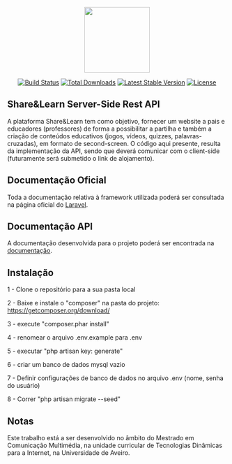 <p align="center"><a href="https://laravel.com" target="_blank"><img width="150"src="https://laravel.com/laravel.png"></a></p>

<p align="center">
<a href="https://travis-ci.org/laravel/framework"><img src="https://travis-ci.org/laravel/framework.svg" alt="Build Status"></a>
<a href="https://packagist.org/packages/laravel/framework"><img src="https://poser.pugx.org/laravel/framework/d/total.svg" alt="Total Downloads"></a>
<a href="https://packagist.org/packages/laravel/framework"><img src="https://poser.pugx.org/laravel/framework/v/stable.svg" alt="Latest Stable Version"></a>
<a href="https://packagist.org/packages/laravel/framework"><img src="https://poser.pugx.org/laravel/framework/license.svg" alt="License"></a>
</p>

## Share&Learn Server-Side Rest API

A plataforma Share&Learn tem como objetivo, fornecer um website a pais e educadores (professores) de forma a possibilitar a partilha e também a criação de conteúdos educativos (jogos, vídeos, quizzes, palavras-cruzadas), em formato de second-screen.
O código aqui presente, resulta da implementação da API, sendo que deverá comunicar com o client-side (futuramente será submetido o link de alojamento).

## Documentação Oficial

Toda a documentação relativa à framework utilizada poderá ser consultada na página oficial do [Laravel](https://laravel.com/docs/5.3).

## Documentação API

A documentação desenvolvida para o  projeto poderá ser encontrada na [documentação](http://localhost/share_learn/public/docs/).

## Instalação

1 - Clone o repositório para a sua pasta local

2 - Baixe e instale o "composer" na pasta do projeto: https://getcomposer.org/download/

3 - execute "composer.phar install"

4 - renomear o arquivo .env.example para .env

5 - executar "php artisan key: generate"

6 - criar um banco de dados mysql vazio

7 - Definir configurações de banco de dados no arquivo .env (nome, senha do usuário)

8 -  Correr "php artisan migrate --seed"

## Notas

Este trabalho está a ser desenvolvido no âmbito do Mestrado em Comunicação Multimédia, na unidade curricular de Tecnologias Dinâmicas para a Internet, na Universidade de Aveiro.
